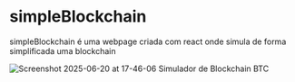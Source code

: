 # simpleBlockchain

simpleBlockchain é uma webpage criada com react onde simula de forma simplificada uma blockchain 

![Screenshot 2025-06-20 at 17-46-06 Simulador de Blockchain BTC](https://github.com/user-attachments/assets/11fec6c1-7d9c-428c-8fc4-afe12d3af3ca)
